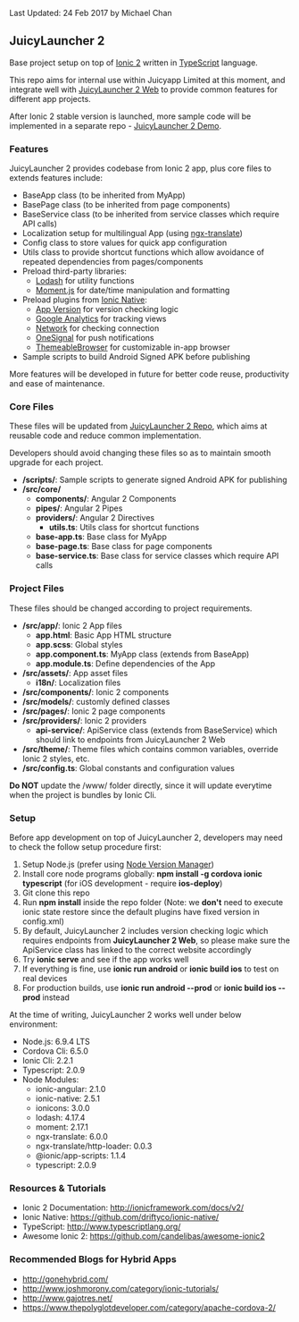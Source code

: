 
Last Updated: 24 Feb 2017 by Michael Chan


## JuicyLauncher 2

Base project setup on top of [Ionic 2](http://ionicframework.com/docs/v2/) written in [TypeScript](http://www.typescriptlang.org/) language. 

This repo aims for internal use within Juicyapp Limited at this moment, and integrate well with [JuicyLauncher 2 Web](https://gitlab.com/juicyapp/juicylauncher2_web) to provide common features for different app projects. 

After Ionic 2 stable version is launched, more sample code will be implemented in a separate repo - [JuicyLauncher 2 Demo](https://gitlab.com/juicyapp/juicylauncher2_app_demo).


### Features

JuicyLauncher 2 provides codebase from Ionic 2 app, plus core files to extends features include:

- BaseApp class (to be inherited from MyApp)
- BasePage class (to be inherited from page components)
- BaseService class (to be inherited from service classes which require API calls)
- Localization setup for multilingual App (using [ngx-translate](https://github.com/ngx-translate/core))
- Config class to store values for quick app configuration
- Utils class to provide shortcut functions which allow avoidance of repeated dependencies from pages/components
- Preload third-party libraries:
    - [Lodash](https://lodash.com/) for utility functions
    - [Moment.js](http://momentjs.com/) for date/time manipulation and formatting
- Preload plugins from [Ionic Native](https://ionicframework.com/docs/v2/native/):
    - [App Version](https://ionicframework.com/docs/v2/native/app-version/) for version checking logic
    - [Google Analytics](https://ionicframework.com/docs/v2/native/google-analytics/) for tracking views
    - [Network](https://ionicframework.com/docs/v2/native/network/) for checking connection
    - [OneSignal](https://ionicframework.com/docs/v2/native/onesignal/) for push notifications
    - [ThemeableBrowser](https://ionicframework.com/docs/v2/native/themeablebrowser/) for customizable in-app browser
- Sample scripts to build Android Signed APK before publishing

More features will be developed in future for better code reuse, productivity and ease of maintenance. 


### Core Files

These files will be updated from [JuicyLauncher 2 Repo](https://gitlab.com/juicyapp/juicylauncher2_app), which aims at reusable code and reduce common implementation. 

Developers should avoid changing these files so as to maintain smooth upgrade for each project.

- **/scripts/**: Sample scripts to generate signed Android APK for publishing
- **/src/core/**
    - **components/**: Angular 2 Components
    - **pipes/**: Angular 2 Pipes
    - **providers/**: Angular 2 Directives
        - **utils.ts**: Utils class for shortcut functions
    - **base-app.ts**: Base class for MyApp
    - **base-page.ts**: Base class for page components
    - **base-service.ts**: Base class for service classes which require API calls


### Project Files

These files should be changed according to project requirements. 

- **/src/app/**: Ionic 2 App files
    - **app.html**: Basic App HTML structure
    - **app.scss**: Global styles
    - **app.component.ts**: MyApp class (extends from BaseApp)
    - **app.module.ts**: Define dependencies of the App
- **/src/assets/**: App asset files
    - **i18n/**: Localization files
- **/src/components/**: Ionic 2 components
- **/src/models/**: customly defined classes
- **/src/pages/**: Ionic 2 page components
- **/src/providers/**: Ionic 2 providers
    - **api-service/**: ApiService class (extends from BaseService) which should link to endpoints from JuicyLauncher 2 Web
- **/src/theme/**: Theme files which contains common variables, override Ionic 2 styles, etc. 
- **/src/config.ts**: Global constants and configuration values

**Do NOT** update the /www/ folder directly, since it will update everytime when the project is bundles by Ionic Cli. 


### Setup

Before app development on top of JuicyLauncher 2, developers may need to check the follow setup procedure first:

1. Setup Node.js (prefer using [Node Version Manager](https://github.com/creationix/nvm))
2. Install core node programs globally: **npm install -g cordova ionic typescript** (for iOS development - require **ios-deploy**)
3. Git clone this repo
4. Run **npm install** inside the repo folder (Note: we **don't** need to execute ionic state restore since the default plugins have fixed version in config.xml)
5. By default, JuicyLauncher 2 includes version checking logic which requires endpoints from **JuicyLauncher 2 Web**, so please make sure the ApiService class has linked to the correct website accordingly
6. Try **ionic serve** and see if the app works well
7. If everything is fine, use **ionic run android** or **ionic build ios** to test on real devices
8. For production builds, use **ionic run android --prod** or **ionic build ios --prod** instead

At the time of writing, JuicyLauncher 2 works well under below environment:

- Node.js: 6.9.4 LTS
- Cordova Cli: 6.5.0
- Ionic Cli: 2.2.1
- Typescript: 2.0.9
- Node Modules:
    - ionic-angular: 2.1.0
    - ionic-native: 2.5.1
    - ionicons: 3.0.0
    - lodash: 4.17.4
    - moment: 2.17.1
    - ngx-translate: 6.0.0
    - ngx-translate/http-loader: 0.0.3
    - @ionic/app-scripts: 1.1.4
    - typescript: 2.0.9


### Resources & Tutorials

- Ionic 2 Documentation: http://ionicframework.com/docs/v2/
- Ionic Native: https://github.com/driftyco/ionic-native/
- TypeScript: http://www.typescriptlang.org/
- Awesome Ionic 2: https://github.com/candelibas/awesome-ionic2


### Recommended Blogs for Hybrid Apps

- http://gonehybrid.com/
- http://www.joshmorony.com/category/ionic-tutorials/
- http://www.gajotres.net/
- https://www.thepolyglotdeveloper.com/category/apache-cordova-2/
